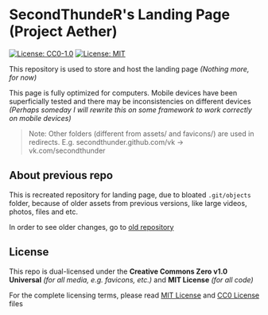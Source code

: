# SecondThundeR's Landing Page (Project Aether)

[![License: CC0-1.0](https://img.shields.io/badge/License-CC0%201.0-lightgrey.svg)](https://github.com/SecondThundeR/secondthunder.github.io/blob/master/LICENSE_CC0)
[![License: MIT](https://img.shields.io/badge/License-MIT-yellow.svg)](https://github.com/SecondThundeR/secondthunder.github.io/blob/master/LICENSE_MIT)

This repository is used to store and host the landing page *(Nothing more, for now)*

This page is fully optimized for computers. Mobile devices have been superficially tested and there may be inconsistencies on different devices *(Perhaps someday I will rewrite this on some framework to work correctly on mobile devices)*

> Note: Other folders (different from assets/ and favicons/) are used in redirects. E.g. secondthunder.github.com/vk -> vk.com/secondthunder

## About previous repo

This is recreated repository for landing page, due to bloated `.git/objects` folder, because of older assets from previous versions, like large videos, photos, files and etc.

In order to see older changes, go to [old repository](https://github.com/SecondThundeR/archived-landing-page)

## License

This repo is dual-licensed under the **Creative Commons Zero v1.0 Universal** *(for all media, e.g. favicons, etc.)* and **MIT License** *(for all code)*

For the complete licensing terms, please read [MIT License](https://github.com/SecondThundeR/secondthunder.github.io/blob/master/LICENSE_MIT) and [CC0 License](https://github.com/SecondThundeR/secondthunder.github.io/blob/master/LICENSE_CC0) files
